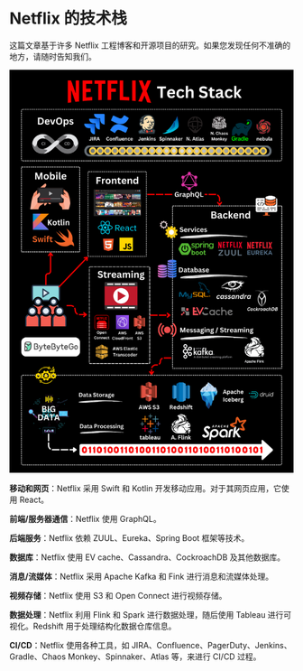 # Netflix 的技术栈


这篇文章基于许多 Netflix 工程博客和开源项目的研究。如果您发现任何不准确的地方，请随时告知我们。

<p> <img src="../images/netflix tech stack.png" style="width: 680px" /> </p>

**移动和网页**：Netflix 采用 Swift 和 Kotlin 开发移动应用。对于其网页应用，它使用 React。

**前端/服务器通信**：Netflix 使用 GraphQL。

**后端服务**：Netflix 依赖 ZUUL、Eureka、Spring Boot 框架等技术。

**数据库**：Netflix 使用 EV cache、Cassandra、CockroachDB 及其他数据库。

**消息/流媒体**：Netflix 采用 Apache Kafka 和 Fink 进行消息和流媒体处理。

**视频存储**：Netflix 使用 S3 和 Open Connect 进行视频存储。

**数据处理**：Netflix 利用 Flink 和 Spark 进行数据处理，随后使用 Tableau 进行可视化。Redshift 用于处理结构化数据仓库信息。

**CI/CD**：Netflix 使用各种工具，如 JIRA、Confluence、PagerDuty、Jenkins、Gradle、Chaos Monkey、Spinnaker、Atlas 等，来进行 CI/CD 过程。